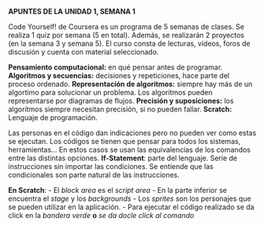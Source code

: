 **APUNTES DE LA UNIDAD 1, SEMANA 1**

Code Yourself! de Coursera es un programa de 5 semanas de clases. Se realiza 1 quiz por semana (5 en total). Además, se realizarán 2 proyectos (en la semana 3 y semana 5). El curso consta de lecturas, vídeos, foros de discusión y cuenta con material seleccionado.

**Pensamiento computacional:** en qué pensar antes de programar.
    **Algoritmos y secuencias:** decisiones y repeticiones, hace parte del proceso ordenado.
    **Representación de algoritmos:** siempre hay más de un algortimo para solucionar un problema. 
    Los algoritmos pueden representarse por diagramas de flujos.
    **Precisión y suposiciones:** los algoritmos siempre necesitan precisión, si no pueden fallar.
**Scratch:** Lenguaje de programación.

Las personas en el código dan indicaciones pero no pueden ver como estas se ejecutan.
    Los códigos se tienen que pensar para todos los sistemas, herramientas...
        En estos casos se usan las equivalencias de los comandos entre las distintas opciones.
**If-Statement**: parte del lenguaje.
    Serie de instrucciones sin importar las condiciones.
        Se entiende que las condicionales son parte natural de las instrucciones.

**En Scratch**: 
    - El *block area* es el *script area*
    - En la parte inferior se encuentra el *stage* y los *backgrounds*
    - Los *sprites* son los personajes que se pueden utilizar en la aplicación.
    - Para ejecutar el código realizado se da click en la *bandera verde* **o** *se da docle click al comando*